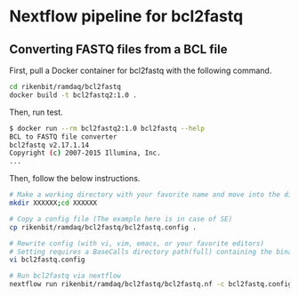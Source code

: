 # Nextflow pipeline for bcl2fastq

## Converting FASTQ files from a BCL file

First, pull a Docker container for bcl2fastq with the following command.

```bash
cd rikenbit/ramdaq/bcl2fastq
docker build -t bcl2fastq2:1.0 .
```

Then, run test.

```bash
$ docker run --rm bcl2fastq2:1.0 bcl2fastq --help
BCL to FASTQ file converter
bcl2fastq v2.17.1.14
Copyright (c) 2007-2015 Illumina, Inc.
...
```

Then, follow the below instructions.

```bash
# Make a working directory with your favorite name and move into the directory
mkdir XXXXXX;cd XXXXXX

# Copy a config file (The example here is in case of SE)
cp rikenbit/ramdaq/bcl2fastq/bcl2fastq.config .

# Rewrite config (with vi, vim, emacs, or your favorite editors)
# Setting requires a BaseCalls directory path(full) containing the binary base call files (BCL files) and output directory name.
vi bcl2fastq.config

# Run bcl2fastq via nextflow
nextflow run rikenbit/ramdaq/bcl2fastq/bcl2fastq.nf -c bcl2fastq.config
```
